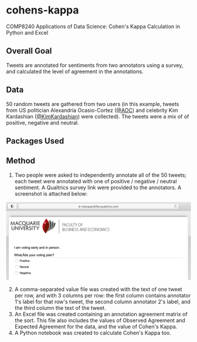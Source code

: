 # cohens-kappa
 COMP8240 Applications of Data Science: Cohen's Kappa Calculation in Python and Excel

## Overall Goal
Tweets are annotated for sentiments from two annotators using a survey, and calculated the level of agreement in the annotations.

## Data
50 random tweets are gathered from two users (in this example, tweets from US politician Alexandria Ocasio-Cortez ([@AOC](https://twitter.com/AOC)) and celebrity Kim Kardashian ([@KimKardashian](https://twitter.com/KimKardashian)) were collected).  The tweets were a mix of of positive, negative and neutral.

## Packages Used

## Method
1.	Two people were asked to independently annotate all of the 50 tweets; each tweet were annotated with one of positive / negative / neutral sentiment. A Qualtrics survey link were provided to the annotators. A screenshot is attached below:

<p align="center">
  <img src="https://github.com/jarvipuz/cohens-kappa/blob/main/qualtrics_survey.png" />
</p>

2.	A comma-separated value file was created with the text of one tweet per row, and with 3 columns per row: the first column contains annotator 1's label for that row's tweet, the second column annotator 2's label, and the third column the text of the tweet.
3.	An Excel file was created containing an annotation agreement matrix of the sort. This file also includes the values of Observed Agreement and Expected Agreement for the data, and the value of Cohen's Kappa.
4. A Python notebook was created to calculate Cohen's Kappa too.
